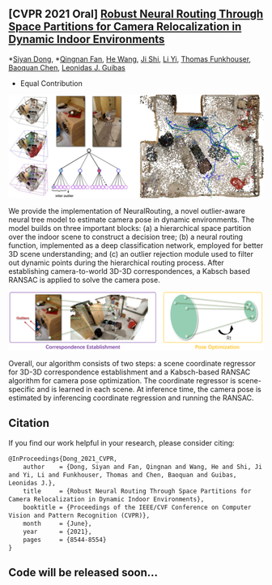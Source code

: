 ## [CVPR 2021 Oral] [Robust Neural Routing Through Space Partitions for Camera Relocalization in Dynamic Indoor Environments](https://arxiv.org/abs/2012.04746)

*[Siyan Dong](https://siyandong.github.io/), *[Qingnan Fan](https://fqnchina.github.io/), [He Wang](https://ai.stanford.edu/~hewang/), [Ji Shi](http://blog.sjj118.com/), [Li Yi](https://ericyi.github.io/), 
[Thomas Funkhouser](https://www.cs.princeton.edu/~funk/), [Baoquan Chen](http://cfcs.pku.edu.cn/baoquan/), [Leonidas J. Guibas](https://geometry.stanford.edu/member/guibas/)

* Equal Contribution

![teaser](assets/teaser_traj.jpg)

We provide the implementation of NeuralRouting, a novel outlier-aware neural tree model to estimate camera pose in dynamic environments. 
The model builds on three important blocks: (a) a hierarchical space partition over the indoor scene to construct a decision tree; (b) a neural routing function, implemented as a deep classification network, employed for better 3D scene understanding; and (c) an outlier rejection module used to filter out dynamic points during the hierarchical routing process. After establishing camera-to-world 3D-3D correspondences, a Kabsch based RANSAC is applied to solve the camera pose. 

<img src="assets/two-step.jpg"/>

Overall, our algorithm consists of two steps: a scene coordinate regressor for 3D-3D correspondence establishment and a Kabsch-based RANSAC algorithm for camera pose optimization. The coordinate regressor is scene-specific and is learned in each scene. At inference time, the camera pose is estimated by inferencing coordinate regression and running the RANSAC.


## Citation

If you find our work helpful in your research, please consider citing:
```
@InProceedings{Dong_2021_CVPR,
    author    = {Dong, Siyan and Fan, Qingnan and Wang, He and Shi, Ji and Yi, Li and Funkhouser, Thomas and Chen, Baoquan and Guibas, Leonidas J.},
    title     = {Robust Neural Routing Through Space Partitions for Camera Relocalization in Dynamic Indoor Environments},
    booktitle = {Proceedings of the IEEE/CVF Conference on Computer Vision and Pattern Recognition (CVPR)},
    month     = {June},
    year      = {2021},
    pages     = {8544-8554}
}
```


## Code will be released soon...

